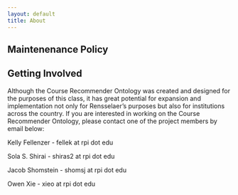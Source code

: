 ```yaml
---
layout: default
title: About
---
```


## Maintenenance Policy

## Getting Involved
Although the Course Recommender Ontology was created and designed for the purposes of this class, it has great potential for expansion and implementation not only for Rensselaer’s purposes but also for institutions across the country. If you are interested in working on the Course Recommender Ontology, please contact one of the project members by email below:

Kelly Fellenzer - fellek at rpi dot edu

Sola S. Shirai - shiras2 at rpi dot edu

Jacob Shomstein - shomsj at rpi dot edu

Owen Xie  - xieo at rpi dot edu
